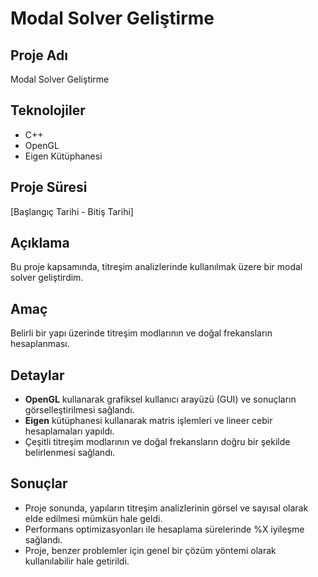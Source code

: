 # Modal Solver Geliştirme

## Proje Adı
Modal Solver Geliştirme

## Teknolojiler
- C++
- OpenGL
- Eigen Kütüphanesi

## Proje Süresi
[Başlangıç Tarihi - Bitiş Tarihi]

## Açıklama
Bu proje kapsamında, titreşim analizlerinde kullanılmak üzere bir modal solver geliştirdim.

## Amaç
Belirli bir yapı üzerinde titreşim modlarının ve doğal frekansların hesaplanması.

## Detaylar
- **OpenGL** kullanarak grafiksel kullanıcı arayüzü (GUI) ve sonuçların görselleştirilmesi sağlandı.
- **Eigen** kütüphanesi kullanarak matris işlemleri ve lineer cebir hesaplamaları yapıldı.
- Çeşitli titreşim modlarının ve doğal frekansların doğru bir şekilde belirlenmesi sağlandı.

## Sonuçlar
- Proje sonunda, yapıların titreşim analizlerinin görsel ve sayısal olarak elde edilmesi mümkün hale geldi.
- Performans optimizasyonları ile hesaplama sürelerinde %X iyileşme sağlandı.
- Proje, benzer problemler için genel bir çözüm yöntemi olarak kullanılabilir hale getirildi.
